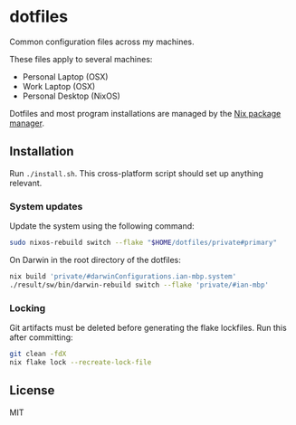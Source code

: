 # dotfiles

Common configuration files across my machines.

These files apply to several machines:

- Personal Laptop (OSX)
- Work Laptop (OSX)
- Personal Desktop (NixOS)

Dotfiles and most program installations are managed by the [Nix package manager](https://nixos.org/nix/).

## Installation

Run `./install.sh`. This cross-platform script should set up anything relevant.

### System updates

Update the system using the following command:

```bash
sudo nixos-rebuild switch --flake "$HOME/dotfiles/private#primary"
```

On Darwin in the root directory of the dotfiles:

```bash
nix build 'private/#darwinConfigurations.ian-mbp.system'
./result/sw/bin/darwin-rebuild switch --flake 'private/#ian-mbp'
```

### Locking

Git artifacts must be deleted before generating the flake lockfiles. Run this after committing:

```bash
git clean -fdX
nix flake lock --recreate-lock-file
```

## License

MIT
